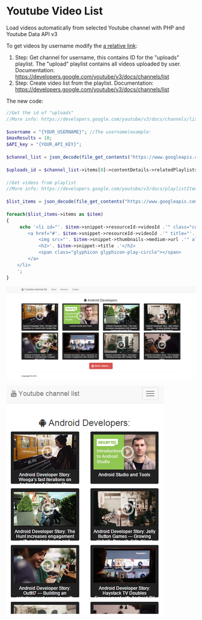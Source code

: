 # Youtube Video List
Load videos automatically from selected Youtube channel with PHP and Youtube Data API v3

To get videos by username modify the [a relative link](list/youtube_video.php):
1. Step:
Get channel for username, this contains ID for the "uploads" playlist. The "upload" playlist contains all videos uploaded by user.
Documentation: https://developers.google.com/youtube/v3/docs/channels/list
2. Step:
Create video list from the playlist.
Documentation: https://developers.google.com/youtube/v3/docs/channels/list

The new code:

```php
//Get the id of "uploads"
//More info: https://developers.google.com/youtube/v3/docs/channels/list

$username = "{YOUR_USERNAME}"; //The username(example: 
$maxResults = 10;
$API_key = "{YOUR_API_KEY}";

$channel_list = json_decode(file_get_contents("https://www.googleapis.com/youtube/v3/channels?part=contentDetails&forUsername=".$username."&key=".$API_key.""));

$uploads_id = $channel_list->items[0]->contentDetails->relatedPlaylists->uploads;

//Get videos from playlist
//More info: https://developers.google.com/youtube/v3/docs/playlistItems/list

$list_items = json_decode(file_get_contents("https://www.googleapis.com/youtube/v3/playlistItems?part=snippet&maxResults=".$maxResults."&playlistId=".$uploads_id."&key=".$API_key.""));

foreach($list_items->items as $item)
{
	 echo '<li id="'. $item->snippet->resourceId->videoId .'" class="col-lg-3 col-sm-6 col-xs-6 youtube-video">
        <a href="#'. $item->snippet->resourceId->videoId .'" title="'. $item->snippet->title .'">
            <img src="'. $item->snippet->thumbnails->medium->url .'" alt="'. $item->snippet->title .'" class="img-responsive" height="130px" />
            <h2>'. $item->snippet->title .'</h2>
            <span class="glyphicon glyphicon-play-circle"></span>
        </a>
    </li>
    ';
}
```

![YoutubeVideoList](img/screenshot1.PNG)

![YoutubeVideoList](img/screenshot2.PNG)
